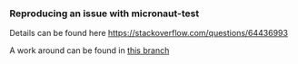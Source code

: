 ### Reproducing an issue with micronaut-test

Details can be found here https://stackoverflow.com/questions/64436993

A work around can be found in [this branch](https://github.com/salah3x/micronaut-test-property-override/tree/workaround)
